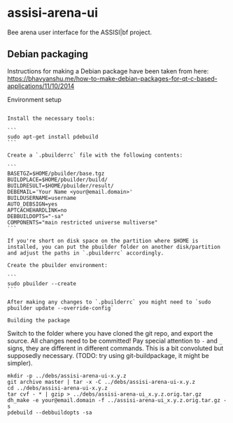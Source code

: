 assisi-arena-ui
===============

Bee arena user interface for the ASSISI|bf project.

Debian packaging
----------------

Instructions for making a Debian package have been taken from here: https://bhavyanshu.me/how-to-make-debian-packages-for-qt-c-based-applications/11/10/2014

Environment setup
~~~~~~~~~~~~~~~~~

Install the necessary tools:

```
sudo apt-get install pdebuild
```

Create a `.pbuilderrc` file with the following contents:

```
BASETGZ=$HOME/pbuilder/base.tgz
BUILDPLACE=$HOME/pbuilder/build/
BUILDRESULT=$HOME/pbuilder/result/
DEBEMAIL='Your Name <your@email.domain>'
BUILDUSERNAME=username
AUTO_DEBSIGN=yes
APTCACHEHARDLINK=no
DEBBUILDOPTS="-sa"
COMPONENTS="main restricted universe multiverse"
```

If you're short on disk space on the partition where $HOME is installed, you can put the pbuilder folder on another disk/partition and adjust the paths in `.pbuilderrc` accordingly.

Create the pbuilder environment:

```
sudo pbuilder --create
```

After making any changes to `.pbuilderrc` you might need to `sudo pbuilder update --override-config`

Building the package
~~~~~~~~~~~~~~~~~~~~

Switch to the folder where you have cloned the git repo, and export the source. All changes need to be committed! Pay special attention to `-` and `_` signs, they are different in different commands. This is a bit convoluted but supposedly necessary. (TODO: try using git-buildpackage, it might be simpler).

```
mkdir -p ../debs/assisi-arena-ui-x.y.z
git archive master | tar -x -C ../debs/assisi-arena-ui-x.y.z
cd ../debs/assisi-arena-ui-x.y.z
tar cvf - * | gzip > ../debs/assisi-arena-ui_x.y.z.orig.tar.gz
dh_make -e your@email.domain -f ../assisi-arena-ui_x.y.z.orig.tar.gz -s
pdebuild --debbuildopts -sa
```